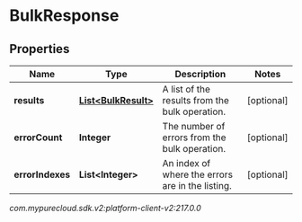 # BulkResponse


## Properties

| Name | Type | Description | Notes |
| ------------ | ------------- | ------------- | ------------- |
| **results** | [**List&lt;BulkResult&gt;**](BulkResult) | A list of the results from the bulk operation. |  [optional] |
| **errorCount** | **Integer** | The number of errors from the bulk operation. |  [optional] |
| **errorIndexes** | **List&lt;Integer&gt;** | An index of where the errors are in the listing. |  [optional] |




_com.mypurecloud.sdk.v2:platform-client-v2:217.0.0_
